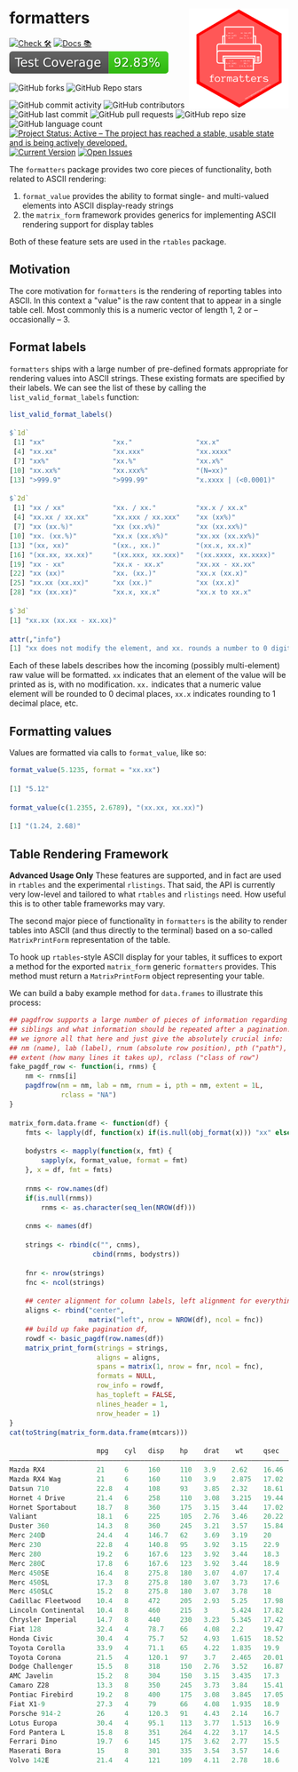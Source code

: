 # formatters <a href='https://github.com/insightsengineering/formatters'><img src="man/figures/formatters_hexSticker.png" align="right" alt="" width="180"></a>

<!-- start badges -->
[![Check 🛠](https://github.com/insightsengineering/formatters/actions/workflows/check.yaml/badge.svg)](https://insightsengineering.github.io/formatters/main/unit-test-report/)
[![Docs 📚](https://github.com/insightsengineering/formatters/actions/workflows/docs.yaml/badge.svg)](https://insightsengineering.github.io/formatters/)
[![Code Coverage 📔](https://raw.githubusercontent.com/insightsengineering/formatters/_xml_coverage_reports/data/main/badge.svg)](https://insightsengineering.github.io/formatters/main/coverage-report/)

![GitHub forks](https://img.shields.io/github/forks/insightsengineering/formatters?style=social)
![GitHub Repo stars](https://img.shields.io/github/stars/insightsengineering/formatters?style=social)

![GitHub commit activity](https://img.shields.io/github/commit-activity/m/insightsengineering/formatters)
![GitHub contributors](https://img.shields.io/github/contributors/insightsengineering/formatters)
![GitHub last commit](https://img.shields.io/github/last-commit/insightsengineering/formatters)
![GitHub pull requests](https://img.shields.io/github/issues-pr/insightsengineering/formatters)
![GitHub repo size](https://img.shields.io/github/repo-size/insightsengineering/formatters)
![GitHub language count](https://img.shields.io/github/languages/count/insightsengineering/formatters)
[![Project Status: Active – The project has reached a stable, usable state and is being actively developed.](https://www.repostatus.org/badges/latest/active.svg)](https://www.repostatus.org/#active)
[![Current Version](https://img.shields.io/github/r-package/v/insightsengineering/formatters/main?color=purple\&label=package%20version)](https://github.com/insightsengineering/formatters/tree/main)
[![Open Issues](https://img.shields.io/github/issues-raw/insightsengineering/formatters?color=red\&label=open%20issues)](https://github.com/insightsengineering/formatters/issues?q=is%3Aissue+is%3Aopen+sort%3Aupdated-desc)
<!-- end badges -->

The `formatters` package provides two core pieces of functionality, both
related to ASCII rendering:

1. `format_value` provides the ability to format single- and
   multi-valued elements into ASCII display-ready strings
2. the `matrix_form` framework provides generics for implementing ASCII
   rendering support for display tables

Both of these feature sets are used in the `rtables` package.

## Motivation

The core motivation for `formatters` is the rendering of reporting
tables into ASCII. In this context a "value" is the raw content that to
appear in a single table cell. Most commonly this is a numeric vector of
length 1, 2 or – occasionally – 3.

## Format labels

`formatters` ships with a large number of pre-defined formats
appropriate for rendering values into ASCII strings. These existing
formats are specified by their labels. We can see the list of these by
calling the `list_valid_format_labels` function:

```R
list_valid_format_labels()

$`1d`
 [1] "xx"                 "xx."                "xx.x"
 [4] "xx.xx"              "xx.xxx"             "xx.xxxx"
 [7] "xx%"                "xx.%"               "xx.x%"
[10] "xx.xx%"             "xx.xxx%"            "(N=xx)"
[13] ">999.9"             ">999.99"            "x.xxxx | (<0.0001)"

$`2d`
 [1] "xx / xx"            "xx. / xx."          "xx.x / xx.x"
 [4] "xx.xx / xx.xx"      "xx.xxx / xx.xxx"    "xx (xx%)"
 [7] "xx (xx.%)"          "xx (xx.x%)"         "xx (xx.xx%)"
[10] "xx. (xx.%)"         "xx.x (xx.x%)"       "xx.xx (xx.xx%)"
[13] "(xx, xx)"           "(xx., xx.)"         "(xx.x, xx.x)"
[16] "(xx.xx, xx.xx)"     "(xx.xxx, xx.xxx)"   "(xx.xxxx, xx.xxxx)"
[19] "xx - xx"            "xx.x - xx.x"        "xx.xx - xx.xx"
[22] "xx (xx)"            "xx. (xx.)"          "xx.x (xx.x)"
[25] "xx.xx (xx.xx)"      "xx (xx.)"           "xx (xx.x)"
[28] "xx (xx.xx)"         "xx.x, xx.x"         "xx.x to xx.x"

$`3d`
[1] "xx.xx (xx.xx - xx.xx)"

attr(,"info")
[1] "xx does not modify the element, and xx. rounds a number to 0 digits"
```

Each of these labels describes how the incoming (possibly
multi-element) raw value will be formatted. `xx` indicates that an
element of the value will be printed as is, with no modification. `xx.`
indicates that a numeric value element will be rounded to 0 decimal
places, `xx.x` indicates rounding to 1 decimal place, etc.

## Formatting values

Values are formatted via calls to `format_value`, like so:

```R
format_value(5.1235, format = "xx.xx")

[1] "5.12"

format_value(c(1.2355, 2.6789), "(xx.xx, xx.xx)")

[1] "(1.24, 2.68)"
```

## Table Rendering Framework

__Advanced Usage Only__ These features are supported, and in fact are
used in `rtables` and the experimental `rlistings`. That said, the API
is currently very low-level and tailored to what `rtables` and
`rlistings` need. How useful this is to other table frameworks may vary.

The second major piece of functionality in `formatters` is the ability
to render tables into ASCII (and thus directly to the terminal) based on
a so-called `MatrixPrintForm` representation of the table.

To hook up `rtables`-style ASCII display for your tables, it suffices to
export a method for the exported `matrix_form` generic `formatters`
provides. This method must return a `MatrixPrintForm` object
representing your table.

We can build a baby example method for `data.frames` to illustrate this
process:

```R
## pagdfrow supports a large number of pieces of information regarding
## siblings and what information should be repeated after a pagination.
## we ignore all that here and just give the absolutely crucial info:
## nm (name), lab (label), rnum (absolute row position), pth ("path"),
## extent (how many lines it takes up), rclass ("class of row")
fake_pagdf_row <- function(i, rnms) {
    nm <- rnms[i]
    pagdfrow(nm = nm, lab = nm, rnum = i, pth = nm, extent = 1L,
             rclass = "NA")
}

matrix_form.data.frame <- function(df) {
    fmts <- lapply(df, function(x) if(is.null(obj_format(x))) "xx" else obj_format(x))

    bodystrs <- mapply(function(x, fmt) {
        sapply(x, format_value, format = fmt)
    }, x = df, fmt = fmts)

    rnms <- row.names(df)
    if(is.null(rnms))
        rnms <- as.character(seq_len(NROW(df)))

    cnms <- names(df)

    strings <- rbind(c("", cnms),
                     cbind(rnms, bodystrs))

    fnr <- nrow(strings)
    fnc <- ncol(strings)

    ## center alignment for column labels, left alignment for everything else
    aligns <- rbind("center",
                    matrix("left", nrow = NROW(df), ncol = fnc))
    ## build up fake pagination df,
    rowdf <- basic_pagdf(row.names(df))
    matrix_print_form(strings = strings,
                      aligns = aligns,
                      spans = matrix(1, nrow = fnr, ncol = fnc),
                      formats = NULL,
                      row_info = rowdf,
                      has_topleft = FALSE,
                      nlines_header = 1,
                      nrow_header = 1)
}
cat(toString(matrix_form.data.frame(mtcars)))

                      mpg    cyl   disp    hp    drat    wt     qsec    vs   am   gear   carb
—————————————————————————————————————————————————————————————————————————————————————————————
Mazda RX4             21     6     160     110   3.9    2.62    16.46   0    1    4      4
Mazda RX4 Wag         21     6     160     110   3.9    2.875   17.02   0    1    4      4
Datsun 710            22.8   4     108     93    3.85   2.32    18.61   1    1    4      1
Hornet 4 Drive        21.4   6     258     110   3.08   3.215   19.44   1    0    3      1
Hornet Sportabout     18.7   8     360     175   3.15   3.44    17.02   0    0    3      2
Valiant               18.1   6     225     105   2.76   3.46    20.22   1    0    3      1
Duster 360            14.3   8     360     245   3.21   3.57    15.84   0    0    3      4
Merc 240D             24.4   4     146.7   62    3.69   3.19    20      1    0    4      2
Merc 230              22.8   4     140.8   95    3.92   3.15    22.9    1    0    4      2
Merc 280              19.2   6     167.6   123   3.92   3.44    18.3    1    0    4      4
Merc 280C             17.8   6     167.6   123   3.92   3.44    18.9    1    0    4      4
Merc 450SE            16.4   8     275.8   180   3.07   4.07    17.4    0    0    3      3
Merc 450SL            17.3   8     275.8   180   3.07   3.73    17.6    0    0    3      3
Merc 450SLC           15.2   8     275.8   180   3.07   3.78    18      0    0    3      3
Cadillac Fleetwood    10.4   8     472     205   2.93   5.25    17.98   0    0    3      4
Lincoln Continental   10.4   8     460     215   3      5.424   17.82   0    0    3      4
Chrysler Imperial     14.7   8     440     230   3.23   5.345   17.42   0    0    3      4
Fiat 128              32.4   4     78.7    66    4.08   2.2     19.47   1    1    4      1
Honda Civic           30.4   4     75.7    52    4.93   1.615   18.52   1    1    4      2
Toyota Corolla        33.9   4     71.1    65    4.22   1.835   19.9    1    1    4      1
Toyota Corona         21.5   4     120.1   97    3.7    2.465   20.01   1    0    3      1
Dodge Challenger      15.5   8     318     150   2.76   3.52    16.87   0    0    3      2
AMC Javelin           15.2   8     304     150   3.15   3.435   17.3    0    0    3      2
Camaro Z28            13.3   8     350     245   3.73   3.84    15.41   0    0    3      4
Pontiac Firebird      19.2   8     400     175   3.08   3.845   17.05   0    0    3      2
Fiat X1-9             27.3   4     79      66    4.08   1.935   18.9    1    1    4      1
Porsche 914-2         26     4     120.3   91    4.43   2.14    16.7    0    1    5      2
Lotus Europa          30.4   4     95.1    113   3.77   1.513   16.9    1    1    5      2
Ford Pantera L        15.8   8     351     264   4.22   3.17    14.5    0    1    5      4
Ferrari Dino          19.7   6     145     175   3.62   2.77    15.5    0    1    5      6
Maserati Bora         15     8     301     335   3.54   3.57    14.6    0    1    5      8
Volvo 142E            21.4   4     121     109   4.11   2.78    18.6    1    1    4      2
```
